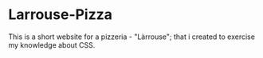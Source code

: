 # Larrouse-Pizza
This is a short website for a pizzeria - "Làrrouse"; that i created to exercise my knowledge about CSS.
